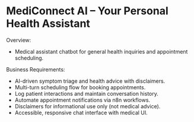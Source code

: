 # MediConnect AI – Your Personal Health Assistant

Overview:
- Medical assistant chatbot for general health inquiries and appointment scheduling.

Business Requirements:
- AI-driven symptom triage and health advice with disclaimers.
- Multi-turn scheduling flow for booking appointments.
- Log patient interactions and maintain conversation history.
- Automate appointment notifications via n8n workflows.
- Disclaimers for informational use only (not medical advice).
- Accessible, responsive chat interface with medical UI.
